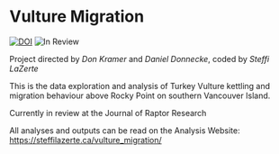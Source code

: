 
# Vulture Migration

<!-- badges: start -->
[![DOI](https://zenodo.org/badge/DOI/10.5281/zenodo.13830989.svg)](https://doi.org/10.5281/zenodo.13830989)
![In Review](https://img.shields.io/badge/status-In_Review-yellow)
<!-- badges: end -->

Project directed by *Don Kramer* and *Daniel Donnecke*, coded by *Steffi LaZerte*

This is the data exploration and analysis of Turkey Vulture kettling and migration behaviour
above Rocky Point on southern Vancouver Island. 

Currently in review at the Journal of Raptor Research

All analyses and outputs can be read on the Analysis Website: 
https://steffilazerte.ca/vulture_migration/ 